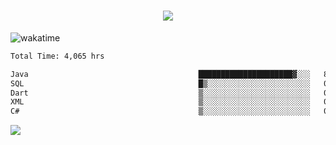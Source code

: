 <h1 align="center">
  <img src="https://readme-typing-svg.herokuapp.com/?font=Righteous&size=35&center=true&vCenter=true&width=500&height=70&duration=4000&lines=Hi!+%F0%9F%91%8B+I%27m+Ali%20Osman!;" />
</h1>


![wakatime](https://wakatime.com/share/@aliosmanoktar/3a8ffe71-6da4-4964-913b-2f09afbe53bf.svg?cache=none)
<!--START_SECTION:waka-->

```txt
Total Time: 4,065 hrs

Java                                      █████████████████████▓░░░   87.07 %
SQL                                       █▒░░░░░░░░░░░░░░░░░░░░░░░   05.06 %
Dart                                      ▒░░░░░░░░░░░░░░░░░░░░░░░░   01.71 %
XML                                       ▒░░░░░░░░░░░░░░░░░░░░░░░░   01.57 %
C#                                        ▒░░░░░░░░░░░░░░░░░░░░░░░░   00.85 %
```

<!--END_SECTION:waka-->

<img src="https://profile-counter.glitch.me/aliosmanoktar/count.svg" />

